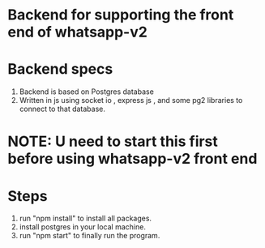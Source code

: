 # Backend for supporting the front end of whatsapp-v2

# Backend specs 
 1. Backend is based on Postgres database
 2. Written in js using socket io , express js , and some pg2 libraries to connect to that database.


# NOTE: U need to start this first before using whatsapp-v2 front end 

# Steps
 1. run "npm install" to install all  packages.
 2. install postgres in your local machine.
 3. run   "npm start" to finally run the  program.
